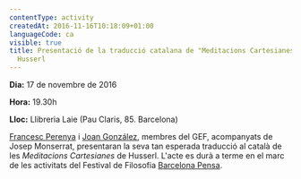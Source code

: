 ```yaml
---
contentType: activity
createdAt: 2016-11-16T10:18:09+01:00
languageCode: ca
visible: true
title: Presentació de la traducció catalana de "Meditacions Cartesianes", d'Edmund
  Husserl
---
```


**Dia:** 17 de novembre de 2016

**Hora:** 19.30h

**Lloc:** Llibreria Laie (Pau Claris, 85. Barcelona)

[Francesc Perenya](https://www.grupdestudisfenomenologics.org/ca/node/69) i [Joan González](https://www.grupdestudisfenomenologics.org/ca/node/67), membres del GEF, acompanyats de Josep Monserrat, presentaran la seva tan esperada traducció al català de les _Meditacions Cartesianes_ de Husserl. L'acte es durà a terme en el marc de les activitats del Festival de Filosofia [Barcelona Pensa](https://www.barcelonapensa.cat/Acte:Presentaci%C3%B3_del_llibre_%E2%80%9CMeditacions_cartesianes%E2%80%9D,_d%E2%80%99_Edmund_Husserl).